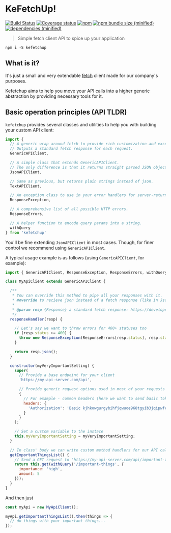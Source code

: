 # KeFetchUp!

[![Build Status](https://img.shields.io/travis/KazanExpress/kefetchup/master.svg?logo=travis&style=flat-square)](https://travis-ci.org/KazanExpress/kefetchup) [![Coverage status](https://img.shields.io/coveralls/github/KazanExpress/kefetchup/master.svg?style=flat-square)](https://coveralls.io/github/KazanExpress/kefetchup?branch=master) [![npm](https://img.shields.io/npm/v/kefetchup.svg?style=flat-square)](https://www.npmjs.com/package/kefetchup) 
[![npm bundle size (minified)](https://img.shields.io/bundlephobia/minzip/kefetchup.svg?style=flat-square)]() [![dependencies (minified)](https://img.shields.io/badge/dependencies-none-yellow.svg?style=flat-square)]()

> Simple fetch client API to spice up your application

`npm i -S kefetchup`

## What is it?

It's just a small and very extendable [fetch](https://developer.mozilla.org/en-US/docs/Web/API/Fetch_API/Using_Fetch) client made for our company's purposes.

Kefetchup aims to help you move your API calls into a higher generic abstraction by providing necessary tools for it.

## Basic operation principles (API TLDR)

`kefetchup` provides several classes and utilities to help you with building your custom API client:

```js
import {
  // A generic wrap around fetch to provide rich customization and exception handling. 
  // Outputs a standard fetch response for each request.
  GenericAPIClient,

  // A simple class that extends GenericAPIClient.
  // The only difference is that it returns straight parsed JSON object, instead of a fetch response.
  JsonAPIClient,

  // Same as previous, but returns plain strings instead of json.
  TextAPIClient,

  // An exception class to use in your error handlers for server-returned errors. Provides statuses and stack traces.
  ResponseException,

  // A comprehensive list of all possible HTTP errors.
  ResponseErrors,

  // A helper function to encode query params into a string.
  withQuery
} from 'kefetchup'
```

You'll be fine extending `JsonAPIClient` in most cases. Though, for finer control we recommend using `GenericAPIClient`.

A typical usage example is as follows (using `GenericAPIClient`, for example):

```js
import { GenericAPIClient, ResponseException, ResponseErrors, withQuery } from 'kefetchup'

class MyApiClient extends GenericAPIClient {

  /**
   * You can override this method to pipe all your responses with it.
   * @override to recieve json instead of a fetch response (like in JsonAPIClient)
   * 
   * @param resp {Response} a standard fetch response: https://developer.mozilla.org/en-US/docs/Web/API/Response
   */
  responseHandler(resp) {

    // Let's say we want to throw errors for 400+ statuses too
    if (resp.status >= 400) {
      throw new ResponseException(ResponseErrors[resp.status], resp.status, resp);
    }

    return resp.json();
  }

  constructor(myVeryImportantSetting) {
    super(
      // Provide a base endpoint for your client
      'https://my-api-server.com/api',

      // Provide generic request options used in most of your requests
      {
        // For example - common headers (here we want to send basic token with each request)
        headers: {
          'Authorization': 'Basic kjhkowgurgybihfjqwuoe968tgyib3jqipwfe08s79d=='
        }
      }
    );

    // Set a custom variable to the instace
    this.myVeryImportantSetting = myVeryImportantSetting;
  }

  // In class' body we can write custom method handlers for our API calls
  getImportantThingsList() {
    // Send a GET request to 'https://my-api-server.com/api/important-things?importance=high&amount=5'
    return this.get(withQuery('/important-things', {
      importance: 'high',
      amount: 5
    }));
  }
}
```

And then just

```js
const myApi = new MyApiClient();

myApi.getImportantThingsList().then(things => {
  // do things with your important things...
});
```
